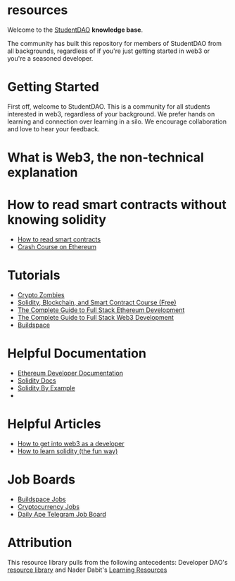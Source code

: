 # resources

Welcome to the [StudentDAO](https://github.com/joinstudentdao) **knowledge base**.

The community has built this repository for members of StudentDAO from all backgrounds, regardless of if you're just getting started in web3 or you're a seasoned developer.

# Getting Started

First off, welcome to StudentDAO. This is a community for all students interested in web3, regardless of your background. We prefer hands on learning and connection over learning in a silo. We encourage collaboration and love to hear your feedback. 

# What is Web3, the non-technical explanation

# How to read smart contracts without knowing solidity
* [How to read smart contracts](https://bowtiedisland.com/how-to-read-smart-contracts-without-learning-solidity/)
* [Crash Course on Ethereum](https://bowtiedisland.com/a-crash-course-on-ethereum/)

# Tutorials
* [Crypto Zombies](https://cryptozombies.io/)
* [Solidity, Blockchain, and Smart Contract Course (Free)](https://www.youtube.com/watch?v=M576WGiDBdQ)
* [The Complete Guide to Full Stack Ethereum Development](https://dev.to/dabit3/the-complete-guide-to-full-stack-ethereum-development-3j13)
* [The Complete Guide to Full Stack Web3 Development](https://dev.to/edge-and-node/the-complete-guide-to-full-stack-web3-development-4g74)
* [Buildspace](https://buildspace.so/projects)

# Helpful Documentation
* [Ethereum Developer Documentation](https://ethereum.org/en/developers/docs/)
* [Solidity Docs](https://docs.soliditylang.org/en/v0.8.8/index.html)
* [Solidity By Example](https://docs.soliditylang.org/en/v0.8.8/solidity-by-example.html)
* 

# Helpful Articles

* [How to get into web3 as a developer](https://dev.to/dabit3/how-to-get-into-ethereum-crypto-web3-as-a-developer-9l6)
* [How to learn solidity (the fun way)](https://www.nateliason.com/blog/learn-solidity)

# Job Boards
* [Buildspace Jobs](https://buildspace.so/jobs)
* [Cryptocurrency Jobs](https://cryptocurrencyjobs.co/)
* [Daily Ape Telegram Job Board](https://t.me/dailyapehr)

# Attribution

This resource library pulls from the following antecedents: Developer DAO's [resource library](https://github.com/developer-dao/resources) and Nader Dabit's [Learning Resources](https://naderdabit.notion.site/naderdabit/Nader-s-web3-Learning-Resources-for-Developers-a200ed2ef21c4d578dc158df2b882c63)
